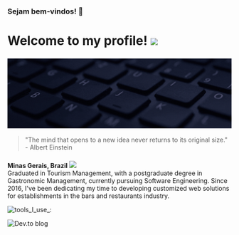 ### Sejam bem-vindos!  👋
<h1>
  Welcome to my profile! <img src="https://emojis.slackmojis.com/emojis/images/1531849430/4246/blob-sunglasses.gif?1531849430" width="30"/>
</h1>

###

<div align="center">
  <img height="" src="https://github.com/acranerafael/acranerafael/blob/main/im.png?raw=true"  />
</div>

>"The mind that opens to a new idea never returns to its original size." - Albert Einstein

###

<p>
  <b>Minas Gerais, Brazil</b>
  <img src="https://cdn-icons-png.flaticon.com/512/197/197560.png" width="13"/>
  </br>
  Graduated in Tourism Management, with a postgraduate degree in Gastronomic Management, currently pursuing Software Engineering. Since 2016, I've been dedicating my time to developing customized web solutions for establishments in the bars and restaurants industry.
</p>

![tools_I_use_:](https://img.shields.io/badge/-%20Tools%20I%20use:-red)





![Dev.to blog](https://img.shields.io/badge/dev.to-0A0A0A?style=for-the-badge&logo=dev.to&logoColor=white)

